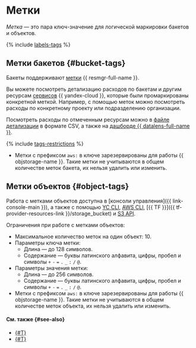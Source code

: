 # Метки

_Метка_ — это пара ключ-значение для логической маркировки бакетов и объектов.

{% include [labels-tags](../../_includes/storage/labels-tags.md) %}

## Метки бакетов {#bucket-tags}

Бакеты поддерживают [метки](../../resource-manager/concepts/labels.md) {{ resmgr-full-name }}.


Вы можете посмотреть детализацию расходов по бакетам и другим ресурсам [сервисов](../../resource-manager/concepts/labels.md#services) {{ yandex-cloud }}, которые были промаркированы конкретной меткой. Например, с помощью меток можно посмотреть расходы по конкретному проекту или подразделению организации.

Посмотреть расходы по отмеченным ресурсам можно в [файле детализации](../../billing/operations/get-folder-report.md#format) в формате CSV, а также на [дашборде {{ datalens-full-name }}](../../billing/operations/dashboard.md).


{% include [tags-restrictions](../../_includes/tags-restrictions.md) %}

* Метки с префиксом `aws:` в ключе зарезервированы для работы {{ objstorage-name }}. Такие метки не учитываются в общем количестве меток бакета, их нельзя удалить или изменить.

## Метки объектов {#object-tags}

Работа с метками объектов доступна в [консоли управления]({{ link-console-main }}), а также с помощью [YC CLI](../../cli/quickstart.md), [AWS CLI](../tools/aws-cli.md), [{{ TF }}]({{ tf-provider-resources-link }}/storage_bucket) и [S3 API](../s3/index.md).

Ограничения при работе с метками объектов:

* Максимальное количество меток на один объект: 10.
* Параметры ключа метки:
  * Длина — до 128 символов.
  * Содержание — буквы латинского алфавита, цифры, пробел и символы `+` `-` `=` `.` `_` `:` `/` `@`.
* Параметры значения метки:
  * Длина — до 256 символов.
  * Содержание — буквы латинского алфавита, цифры, пробел и символы `+` `-` `=` `.` `_` `:` `/` `@`.
* Метки с префиксом `aws:` в ключе зарезервированы для работы {{ objstorage-name }}. Такие метки не учитываются в общем количестве меток объекта, их нельзя удалить или изменить.

#### См. также {#see-also}

* [{#T}](../operations/buckets/tagging.md)
* [{#T}](../operations/objects/tagging.md)
